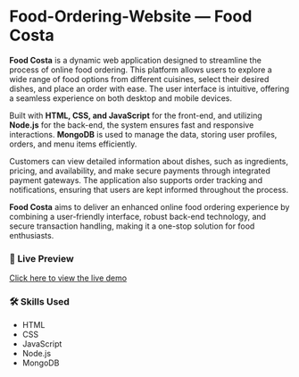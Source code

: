 # Food-Ordering-Website — Food Costa

**Food Costa** is a dynamic web application designed to streamline the process of online food ordering. This platform allows users to explore a wide range of food options from different cuisines, select their desired dishes, and place an order with ease. The user interface is intuitive, offering a seamless experience on both desktop and mobile devices.

Built with **HTML, CSS, and JavaScript** for the front-end, and utilizing **Node.js** for the back-end, the system ensures fast and responsive interactions. **MongoDB** is used to manage the data, storing user profiles, orders, and menu items efficiently.

Customers can view detailed information about dishes, such as ingredients, pricing, and availability, and make secure payments through integrated payment gateways. The application also supports order tracking and notifications, ensuring that users are kept informed throughout the process.

**Food Costa** aims to deliver an enhanced online food ordering experience by combining a user-friendly interface, robust back-end technology, and secure transaction handling, making it a one-stop solution for food enthusiasts.

### 🔗 Live Preview  
[Click here to view the live demo](https://pr58klcpigyh65rw26ioag.on.drv.tw/www.FoodCosta.org/Node%20exprees%20Html/home.html)

### 🛠️ Skills Used  
- HTML  
- CSS  
- JavaScript  
- Node.js  
- MongoDB
